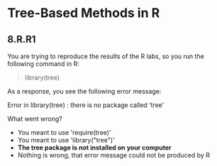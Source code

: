 # Tree-Based Methods in R

## 8.R.R1

You are trying to reproduce the results of the R labs, so you run the following command in R:

> library(tree)

As a response, you see the following error message:

Error in library(tree) : there is no package called ‘tree’

What went wrong?

- You meant to use 'require(tree)'
- You meant to use 'library("tree")'
- **The tree package is not installed on your computer**
- Nothing is wrong, that error message could not be produced by R